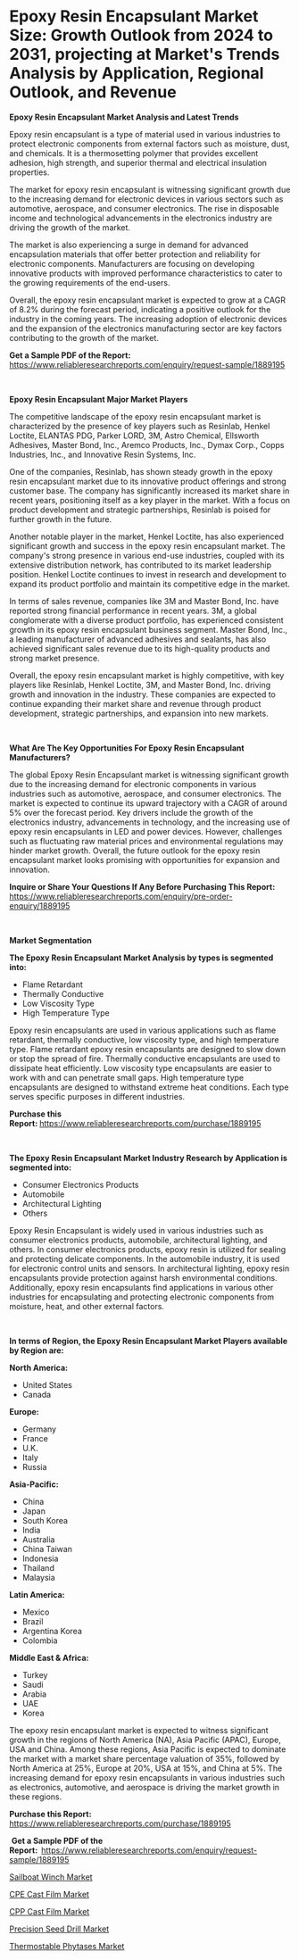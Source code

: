 <p><h1>Epoxy Resin Encapsulant Market Size: Growth Outlook from 2024 to 2031, projecting at Market's Trends Analysis by Application, Regional Outlook, and Revenue</h1></p><p><strong>Epoxy Resin Encapsulant Market Analysis and Latest Trends</strong></p>
<p><p>Epoxy resin encapsulant is a type of material used in various industries to protect electronic components from external factors such as moisture, dust, and chemicals. It is a thermosetting polymer that provides excellent adhesion, high strength, and superior thermal and electrical insulation properties.</p><p>The market for epoxy resin encapsulant is witnessing significant growth due to the increasing demand for electronic devices in various sectors such as automotive, aerospace, and consumer electronics. The rise in disposable income and technological advancements in the electronics industry are driving the growth of the market.</p><p>The market is also experiencing a surge in demand for advanced encapsulation materials that offer better protection and reliability for electronic components. Manufacturers are focusing on developing innovative products with improved performance characteristics to cater to the growing requirements of the end-users.</p><p>Overall, the epoxy resin encapsulant market is expected to grow at a CAGR of 8.2% during the forecast period, indicating a positive outlook for the industry in the coming years. The increasing adoption of electronic devices and the expansion of the electronics manufacturing sector are key factors contributing to the growth of the market.</p></p>
<p><strong>Get a Sample PDF of the Report:&nbsp;</strong> <a href="https://www.reliableresearchreports.com/enquiry/request-sample/1889195">https://www.reliableresearchreports.com/enquiry/request-sample/1889195</a></p>
<p>&nbsp;</p>
<p><strong>Epoxy Resin Encapsulant Major Market Players</strong></p>
<p><p>The competitive landscape of the epoxy resin encapsulant market is characterized by the presence of key players such as Resinlab, Henkel Loctite, ELANTAS PDG, Parker LORD, 3M, Astro Chemical, Ellsworth Adhesives, Master Bond, Inc., Aremco Products, Inc., Dymax Corp., Copps Industries, Inc., and Innovative Resin Systems, Inc.</p><p>One of the companies, Resinlab, has shown steady growth in the epoxy resin encapsulant market due to its innovative product offerings and strong customer base. The company has significantly increased its market share in recent years, positioning itself as a key player in the market. With a focus on product development and strategic partnerships, Resinlab is poised for further growth in the future.</p><p>Another notable player in the market, Henkel Loctite, has also experienced significant growth and success in the epoxy resin encapsulant market. The company's strong presence in various end-use industries, coupled with its extensive distribution network, has contributed to its market leadership position. Henkel Loctite continues to invest in research and development to expand its product portfolio and maintain its competitive edge in the market.</p><p>In terms of sales revenue, companies like 3M and Master Bond, Inc. have reported strong financial performance in recent years. 3M, a global conglomerate with a diverse product portfolio, has experienced consistent growth in its epoxy resin encapsulant business segment. Master Bond, Inc., a leading manufacturer of advanced adhesives and sealants, has also achieved significant sales revenue due to its high-quality products and strong market presence.</p><p>Overall, the epoxy resin encapsulant market is highly competitive, with key players like Resinlab, Henkel Loctite, 3M, and Master Bond, Inc. driving growth and innovation in the industry. These companies are expected to continue expanding their market share and revenue through product development, strategic partnerships, and expansion into new markets.</p></p>
<p>&nbsp;</p>
<p><strong>What Are The Key Opportunities For Epoxy Resin Encapsulant Manufacturers?</strong></p>
<p><p>The global Epoxy Resin Encapsulant market is witnessing significant growth due to the increasing demand for electronic components in various industries such as automotive, aerospace, and consumer electronics. The market is expected to continue its upward trajectory with a CAGR of around 5% over the forecast period. Key drivers include the growth of the electronics industry, advancements in technology, and the increasing use of epoxy resin encapsulants in LED and power devices. However, challenges such as fluctuating raw material prices and environmental regulations may hinder market growth. Overall, the future outlook for the epoxy resin encapsulant market looks promising with opportunities for expansion and innovation.</p></p>
<p><strong>Inquire or Share Your Questions If Any Before Purchasing This Report:</strong> <a href="https://www.reliableresearchreports.com/enquiry/pre-order-enquiry/1889195">https://www.reliableresearchreports.com/enquiry/pre-order-enquiry/1889195</a></p>
<p>&nbsp;</p>
<p><strong>Market Segmentation</strong></p>
<p><strong>The Epoxy Resin Encapsulant Market Analysis by types is segmented into:</strong></p>
<p><ul><li>Flame Retardant</li><li>Thermally Conductive</li><li>Low Viscosity Type</li><li>High Temperature Type</li></ul></p>
<p><p>Epoxy resin encapsulants are used in various applications such as flame retardant, thermally conductive, low viscosity type, and high temperature type. Flame retardant epoxy resin encapsulants are designed to slow down or stop the spread of fire. Thermally conductive encapsulants are used to dissipate heat efficiently. Low viscosity type encapsulants are easier to work with and can penetrate small gaps. High temperature type encapsulants are designed to withstand extreme heat conditions. Each type serves specific purposes in different industries.</p></p>
<p><strong>Purchase this Report:&nbsp;</strong><a href="https://www.reliableresearchreports.com/purchase/1889195">https://www.reliableresearchreports.com/purchase/1889195</a></p>
<p>&nbsp;</p>
<p><strong>The Epoxy Resin Encapsulant Market Industry Research by Application is segmented into:</strong></p>
<p><ul><li>Consumer Electronics Products</li><li>Automobile</li><li>Architectural Lighting</li><li>Others</li></ul></p>
<p><p>Epoxy Resin Encapsulant is widely used in various industries such as consumer electronics products, automobile, architectural lighting, and others. In consumer electronics products, epoxy resin is utilized for sealing and protecting delicate components. In the automobile industry, it is used for electronic control units and sensors. In architectural lighting, epoxy resin encapsulants provide protection against harsh environmental conditions. Additionally, epoxy resin encapsulants find applications in various other industries for encapsulating and protecting electronic components from moisture, heat, and other external factors.</p></p>
<p>&nbsp;</p>
<p><strong>In terms of Region, the Epoxy Resin Encapsulant Market Players available by Region are:</strong></p>
<p>
    <p> <strong> North America: </strong>
        <ul>
            <li>United States</li>
            <li>Canada</li>
        </ul>
        </p> 
    <p> <strong> Europe: </strong>
        <ul>
            <li>Germany</li>
            <li>France</li>
            <li>U.K.</li>
            <li>Italy</li>
            <li>Russia</li>
        </ul>
        </p> 
    <p> <strong> Asia-Pacific: </strong>
        <ul>
            <li>China</li>
            <li>Japan</li>
            <li>South Korea</li>
            <li>India</li>
            <li>Australia</li>
            <li>China Taiwan</li>
            <li>Indonesia</li>
            <li>Thailand</li>
            <li>Malaysia</li>
        </ul>
        </p> 
    <p> <strong> Latin America: </strong>
        <ul>
            <li>Mexico</li>
            <li>Brazil</li>
            <li>Argentina Korea</li>
            <li>Colombia</li>
        </ul>
        </p> 
    <p> <strong> Middle East & Africa: </strong>
        <ul>
            <li>Turkey</li>
            <li>Saudi</li>
            <li>Arabia</li>
            <li>UAE</li>
            <li>Korea</li>
        </ul>
    </p>
    </p>
<p><p>The epoxy resin encapsulant market is expected to witness significant growth in the regions of North America (NA), Asia Pacific (APAC), Europe, USA and China. Among these regions, Asia Pacific is expected to dominate the market with a market share percentage valuation of 35%, followed by North America at 25%, Europe at 20%, USA at 15%, and China at 5%. The increasing demand for epoxy resin encapsulants in various industries such as electronics, automotive, and aerospace is driving the market growth in these regions.</p></p>
<p><strong>Purchase this Report: </strong><a href="https://www.reliableresearchreports.com/purchase/1889195">https://www.reliableresearchreports.com/purchase/1889195</a></p>
<p>&nbsp;<strong>Get a Sample PDF of the Report:&nbsp;&nbsp;</strong><a href="https://www.reliableresearchreports.com/enquiry/request-sample/1889195">https://www.reliableresearchreports.com/enquiry/request-sample/1889195</a></p>
<p><strong></strong></p>
<p><p><a href="https://view.publitas.com/reportprime-1/sailboat-winch-market-research-report-reveals-the-latest-trends-and-opportunities-of-this-market-for-period-from-2024-2031/">Sailboat Winch Market</a></p><p><a href="https://noble-drawer-34c.notion.site/Global-CPE-Cast-Film-Market-Size-and-Market-Trends-Insights-and-Projections-from-2024-to-2031-6fbdf1e8f5d14edf862ad3bf21679eea">CPE Cast Film Market</a></p><p><a href="https://meowing-canidae-761.notion.site/CPP-Cast-Film-Market-Research-Report-Reveals-The-Latest-Trends-And-Opportunities-of-this-Market-for--142985901ede417ca006edd0043c9783">CPP Cast Film Market</a></p><p><a href="https://view.publitas.com/reportprime-1/precision-seed-drill-market-research-report-unlocks-analysis-on-the-market-financial-status-market-size-and-market-revenue-upto-2031/">Precision Seed Drill Market</a></p><p><a href="https://frill-swim-3cd.notion.site/Thermostable-Phytases-Market-Size-Growing-and-Forecasted-for-period-from-2024-2031-and-provides-co-23a648a2af2847e4ac13185f3ef36658">Thermostable Phytases Market</a></p></p>